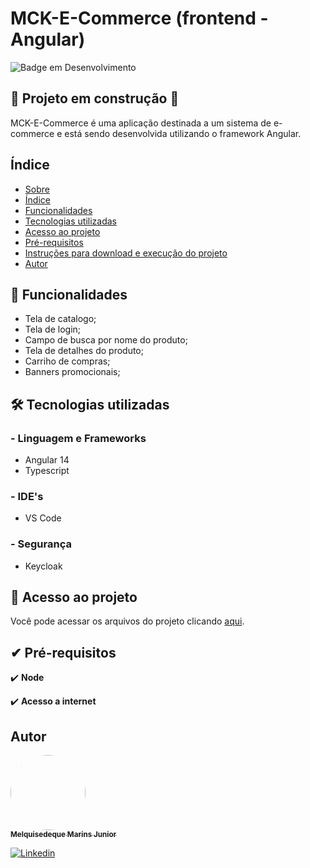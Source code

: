# MCK-E-Commerce (frontend - Angular)
![Badge em Desenvolvimento](http://img.shields.io/static/v1?label=STATUS&message=EM%20DESENVOLVIMENTO&color=GREEN&style=for-the-badge)

## 🚧 Projeto em construção 🚧

<a id="Sobre"></a>
MCK-E-Commerce é uma aplicação destinada a um sistema de e-commerce e está sendo desenvolvida utilizando o framework Angular.

<a id="Indice"></a>
## Índice
<!--ts-->
* [Sobre](#Sobre)
* [Índice](#Indice)
* [Funcionalidades](#Funcionalidades)
* [Tecnologias utilizadas](#Tecnologias)
* [Acesso ao projeto](#Acesso_ao_projeto)
* [Pré-requisitos](#Pre-requisitos)
* [Instruções para download e execução do projeto](#Instruções)
* [Autor](#Autor)
<!--te-->

<a id="Funcionalidades"></a>
## 🔨 Funcionalidades 
- Tela de catalogo;
- Tela de login;
- Campo de busca por nome do produto;
- Tela de detalhes do produto;
- Carriho de compras;
- Banners promocionais;

<a id="Tecnologias"></a>
## 🛠️️ Tecnologias utilizadas

### - Linguagem e Frameworks
- Angular 14
- Typescript

### - IDE's
- VS Code

### - Segurança
- Keycloak

<a id="Acesso_ao_projeto"></a>
## 📁 Acesso ao projeto

Você pode acessar os arquivos do projeto clicando [aqui](https://github.com/Melquisedeque-Marins/MCK-E-Commerce-Angular).

<a id="Pre-requisitos"></a>
## ✔ Pré-requisitos

✔️ **Node** 

✔️ **Acesso a internet**

<a id="Autor"></a>
## Autor
<a href="https://github.com/Melquisedeque-Marins">
 <img style="border-radius: 50%;" src="https://avatars.githubusercontent.com/u/93653645?v=4" width="120px;" alt=""/>
<br />
 <sub><b>Melquisedeque Marins Junior</b></sub></a> <a href="https://www.linkedin.com/in/melquisedeque-marins-junior-324291230"></a>

[![Linkedin](https://img.shields.io/badge/LinkedIn-0077B5?style=for-the-badge&logo=linkedin&logoColor=white)](https://www.linkedin.com/in/melquisedeque-marins-junior-324291230)

